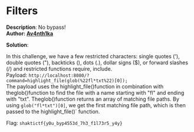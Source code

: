 # Filters

**Description**: No bypass!<br>
**Author:  [Av4nth1ka](https://twitter.com/av4nth1ka)**

**Solution**: 

In this challenge, we have a few restricted characters: single quotes ('), double quotes ("), backticks (), dots (.), dollar signs ($), or forward slashes (/) and restricted functions require, include.<br>
Payload: `http://localhost:8080/?command=highlight_file(glob(%22fl*txt%22)[0]);`<br>
The payload uses the highlight_file()function in combination with theglob()function to find the file with a name starting with "fl" and ending with "txt". Theglob()function returns an array of matching file paths. By using `glob("fl*txt")[0]`, we get the first matching file path, which is then passed to the highlight_file()` function.<br>


Flag: `shaktictf{y0u_byp4553d_7h3_f1l73r5_y4y}`              